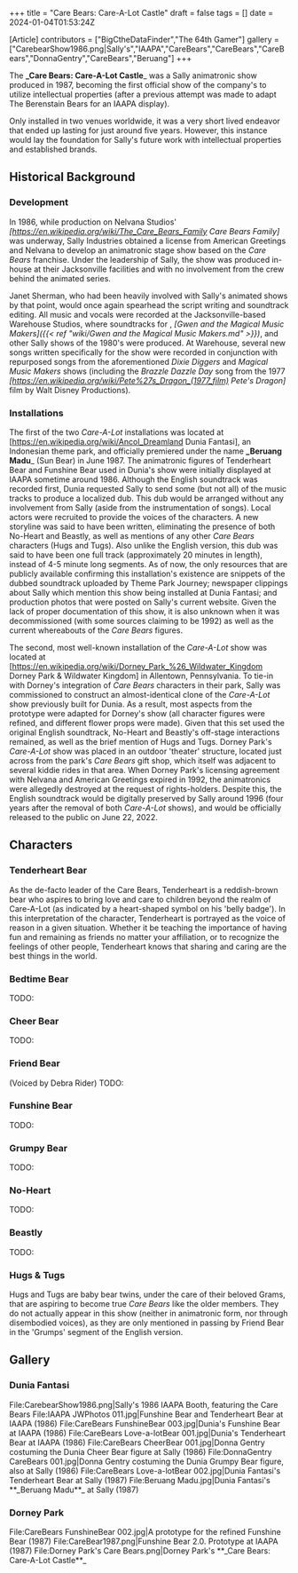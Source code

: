 +++
title = "Care Bears: Care-A-Lot Castle"
draft = false
tags = []
date = 2024-01-04T01:53:24Z

[Article]
contributors = ["BigCtheDataFinder","The 64th Gamer"]
gallery = ["CarebearShow1986.png|Sally's","IAAPA","CareBears","CareBears","CareBears","DonnaGentry","CareBears","Beruang"]
+++

The **_Care Bears: Care-A-Lot Castle**_ was a Sally animatronic show produced in 1987, becoming the first official show of the company's to utilize intellectual properties (after a previous attempt was made to adapt The Berenstain Bears for an IAAPA display).

Only installed in two venues worldwide, it was a very short lived endeavor that ended up lasting for just around five years. However, this instance would lay the foundation for Sally's future work with intellectual properties and established brands.

## Historical Background ##

### Development ###
In 1986, while production on Nelvana Studios' _[https://en.wikipedia.org/wiki/The_Care_Bears_Family Care Bears Family]_ was underway, Sally Industries obtained a license from American Greetings and Nelvana to develop an animatronic stage show based on the _Care Bears_ franchise. Under the leadership of Sally, the show was produced in-house at their Jacksonville facilities and with no involvement from the crew behind the animated series.

Janet Sherman, who had been heavily involved with Sally's animated shows by that point, would once again spearhead the script writing and soundtrack editing. All music and vocals were recorded at the Jacksonville-based Warehouse Studios, where soundtracks for , _[Gwen and the Magical Music Makers]({{< ref "wiki/Gwen and the Magical Music Makers.md" >}})_, and other Sally shows of the 1980's were produced. At Warehouse, several new songs written specifically for the show were recorded in conjunction with repurposed songs from the aforementioned _Dixie Diggers_ and _Magical Music Makers_ shows (including the _Brazzle Dazzle Day_ song from the 1977 _[https://en.wikipedia.org/wiki/Pete%27s_Dragon_(1977_film) Pete's Dragon]_ film by Walt Disney Productions).

### Installations ###
The first of the two _Care-A-Lot_ installations was located at [https://en.wikipedia.org/wiki/Ancol_Dreamland Dunia Fantasi], an Indonesian theme park, and officially premiered under the name **_Beruang Madu**_ (Sun Bear) in June 1987. The animatronic figures of Tenderheart Bear and Funshine Bear used in Dunia's show were initially displayed at IAAPA sometime around 1986. Although the English soundtrack was recorded first, Dunia requested Sally to send some (but not all) of the music tracks to produce a localized dub. This dub would be arranged without any involvement from Sally (aside from the instrumentation of songs). Local actors were recruited to provide the voices of the characters. A new storyline was said to have been written, eliminating the presence of both No-Heart and Beastly, as well as mentions of any other _Care Bears_ characters (Hugs and Tugs). Also unlike the English version, this dub was said to have been one full track (approximately 20 minutes in length), instead of 4-5 minute long segments. As of now, the only resources that are publicly available confirming this installation's existence are snippets of the dubbed soundtrack uploaded by Theme Park Journey; newspaper clippings about Sally which mention this show being installed at Dunia Fantasi; and production photos that were posted on Sally's current website. Given the lack of proper documentation of this show, it is also unknown when it was decommissioned (with some sources claiming to be 1992) as well as the current whereabouts of the _Care Bears_ figures.

The second, most well-known installation of the _Care-A-Lot_ show was located at [https://en.wikipedia.org/wiki/Dorney_Park_%26_Wildwater_Kingdom Dorney Park & Wildwater Kingdom] in Allentown, Pennsylvania. To tie-in with Dorney's integration of _Care Bears_ characters in their park, Sally was commissioned to construct an almost-identical clone of the _Care-A-Lot_ show previously built for Dunia. As a result, most aspects from the prototype were adapted for Dorney's show (all character figures were refined, and different flower props were made). Given that this set used the original English soundtrack, No-Heart and Beastly's off-stage interactions remained, as well as the brief mention of Hugs and Tugs. Dorney Park's _Care-A-Lot_ show was placed in an outdoor 'theater' structure, located just across from the park's _Care Bears_ gift shop, which itself was adjacent to several kiddie rides in that area. When Dorney Park's licensing agreement with Nelvana and American Greetings expired in 1992, the animatronics were allegedly destroyed at the request of rights-holders. Despite this, the English soundtrack would be digitally preserved by Sally around 1996 (four years after the removal of both _Care-A-Lot_ shows), and would be officially released to the public on June 22, 2022.

## Characters ##

### Tenderheart Bear ###
As the de-facto leader of the Care Bears, Tenderheart is a reddish-brown bear who aspires to bring love and care to children beyond the realm of Care-A-Lot (as indicated by a heart-shaped symbol on his 'belly badge'). In this interpretation of the character, Tenderheart is portrayed as the voice of reason in a given situation. Whether it be teaching the importance of having fun and remaining as friends no matter your affiliation, or to recognize the feelings of other people, Tenderheart knows that sharing and caring are the best things in the world.

### Bedtime Bear ###
TODO:

### Cheer Bear ###
TODO:

### Friend Bear ###
(Voiced by Debra Rider) TODO:

### Funshine Bear ###
TODO:

### Grumpy Bear ###
TODO:

### No-Heart ###
TODO:

### Beastly ###
TODO:

### Hugs & Tugs ###
Hugs and Tugs are baby bear twins, under the care of their beloved Grams, that are aspiring to become true _Care Bears_ like the older members. They do not actually appear in this show (neither in animatronic form, nor through disembodied voices), as they are only mentioned in passing by Friend Bear in the 'Grumps' segment of the English version.

## Gallery ##

### Dunia Fantasi ###
<gallery>
File:CarebearShow1986.png|Sally's 1986 IAAPA Booth, featuring the Care Bears
File:IAAPA JWPhotos 011.jpg|Funshine Bear and Tenderheart Bear at IAAPA (1986)
File:CareBears FunshineBear 003.jpg|Dunia's Funshine Bear at IAAPA (1986)
File:CareBears Love-a-lotBear 001.jpg|Dunia's Tenderheart Bear at IAAPA (1986)
File:CareBears CheerBear 001.jpg|Donna Gentry costuming the Dunia Cheer Bear figure at Sally (1986)
File:DonnaGentry CareBears 001.jpg|Donna Gentry costuming the Dunia Grumpy Bear figure, also at Sally (1986)
File:CareBears Love-a-lotBear 002.jpg|Dunia Fantasi's Tenderheart Bear at Sally (1987)
File:Beruang Madu.jpg|Dunia Fantasi's **_Beruang Madu**_ at Sally (1987)
</gallery>

### Dorney Park ###
<gallery>
File:CareBears FunshineBear 002.jpg|A prototype for the refined Funshine Bear (1987)
File:CareBear1987.png|Funshine Bear 2.0. Prototype at IAAPA (1987)
File:Dorney Park's Care Bears.png|Dorney Park's **_Care Bears: Care-A-Lot Castle**_
</gallery>
